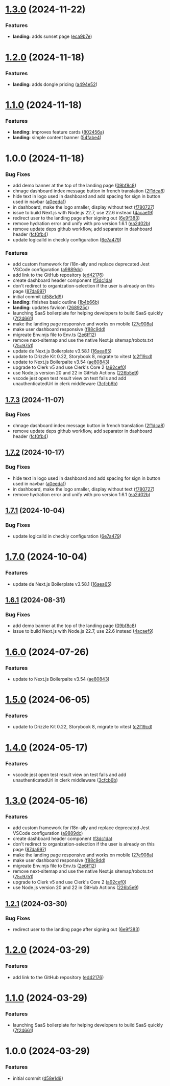 # [1.3.0](https://github.com/valdrox/lotusfire-landing/compare/v1.2.0...v1.3.0) (2024-11-22)


### Features

* **landing:** adds sunset page ([eca9b7e](https://github.com/valdrox/lotusfire-landing/commit/eca9b7ee777499646499a4b4b30ee8d6ec67593d))

# [1.2.0](https://github.com/valdrox/lotusfire-landing/compare/v1.1.0...v1.2.0) (2024-11-18)


### Features

* **landing:** adds dongle pricing ([a494e52](https://github.com/valdrox/lotusfire-landing/commit/a494e52ccea2c1335eacae51ed7f75b4b1e7b3ee))

# [1.1.0](https://github.com/valdrox/lotusfire-landing/compare/v1.0.0...v1.1.0) (2024-11-18)


### Features

* **landing:** improves feature cards ([802456a](https://github.com/valdrox/lotusfire-landing/commit/802456abf27dc8838014550b3546b99be2ac82ce))
* **landing:** simple content banner ([54fabe4](https://github.com/valdrox/lotusfire-landing/commit/54fabe44a5135436c7503cc9ead998b80fdf795b))

# 1.0.0 (2024-11-18)


### Bug Fixes

* add demo banner at the top of the landing page ([09bf8c8](https://github.com/valdrox/lotusfire-landing/commit/09bf8c8aba06eba1405fb0c20aeec23dfb732bb7))
* chnage dashboard index message button in french translation ([2f1dca8](https://github.com/valdrox/lotusfire-landing/commit/2f1dca84cb05af52a959dd9630769ed661d8c69b))
* hide text in logo used in dashboard and add spacing for sign in button used in navbar ([a0eeda1](https://github.com/valdrox/lotusfire-landing/commit/a0eeda12251551fd6a8e50222f46f3d47f0daad7))
* in dashboard, make the logo smaller, display without text ([f780727](https://github.com/valdrox/lotusfire-landing/commit/f780727659fa58bbe6e4250dd63b2819369b7308))
* issue to build Next.js with Node.js 22.7, use 22.6 instead ([4acaef9](https://github.com/valdrox/lotusfire-landing/commit/4acaef95edec3cd72a35405969ece9d55a2bb641))
* redirect user to the landing page after signing out ([6e9f383](https://github.com/valdrox/lotusfire-landing/commit/6e9f3839daaab56dd3cf3e57287ea0f3862b8588))
* remove hydration error and unify with pro version 1.6.1 ([ea2d02b](https://github.com/valdrox/lotusfire-landing/commit/ea2d02bd52de34c6cd2390d160ffe7f14319d5c3))
* remove update deps github workflow, add separator in dashboard header ([fcf0fb4](https://github.com/valdrox/lotusfire-landing/commit/fcf0fb48304ce45f6ceefa7d7eae11692655c749))
* update logicalId in checkly configuration ([6e7a479](https://github.com/valdrox/lotusfire-landing/commit/6e7a4795bff0b92d3681fadc36256aa957eb2613))


### Features

* add custom framework for i18n-ally and replace deprecated Jest VSCode configuration ([a9889dc](https://github.com/valdrox/lotusfire-landing/commit/a9889dc129aeeba8801f4f47e54d46e9515e6a29))
* add link to the GitHub repository ([ed42176](https://github.com/valdrox/lotusfire-landing/commit/ed42176bdc2776cacc2c939bac45914a1ede8e51))
* create dashboard header component ([f3dc1da](https://github.com/valdrox/lotusfire-landing/commit/f3dc1da451ab8dce90d111fe4bbc8d4bc99e4b01))
* don't redirect to organization-selection if the user is already on this page ([87da997](https://github.com/valdrox/lotusfire-landing/commit/87da997b853fd9dcb7992107d2cb206817258910))
* initial commit ([d58e1d9](https://github.com/valdrox/lotusfire-landing/commit/d58e1d97e11baa0a756bd038332eb84daf5a8327))
* **landing:** finishes basic outline ([1b4b66b](https://github.com/valdrox/lotusfire-landing/commit/1b4b66b5e9ce9354a1395febe747bb26898f4a5d))
* **landing:** updates favicon ([268925c](https://github.com/valdrox/lotusfire-landing/commit/268925c4deea4d2866799847d3371a75125b4dc7))
* launching SaaS boilerplate for helping developers to build SaaS quickly ([7f24661](https://github.com/valdrox/lotusfire-landing/commit/7f246618791e3a731347dffc694a52fa90b1152a))
* make the landing page responsive and works on mobile ([27e908a](https://github.com/valdrox/lotusfire-landing/commit/27e908a735ea13845a6cc42acc12e6cae3232b9b))
* make user dashboard responsive ([f88c9dd](https://github.com/valdrox/lotusfire-landing/commit/f88c9dd5ac51339d37d1d010e5b16c7776c73b8d))
* migreate Env.mjs file to Env.ts ([2e6ff12](https://github.com/valdrox/lotusfire-landing/commit/2e6ff124dcc10a3c12cac672cbb82ec4000dc60c))
* remove next-sitemap and use the native Next.js sitemap/robots.txt ([75c9751](https://github.com/valdrox/lotusfire-landing/commit/75c9751d607b8a6a269d08667f7d9900797ff38a))
* update de Next.js Boilerplate v3.58.1 ([16aea65](https://github.com/valdrox/lotusfire-landing/commit/16aea651ef93ed627e3bf310412cfd3651aeb3e4))
* update to Drizzle Kit 0.22, Storybook 8, migrate to vitest ([c2f19cd](https://github.com/valdrox/lotusfire-landing/commit/c2f19cd8e9dc983e0ad799da2474610b57b88f50))
* update to Next.js Boilerpalte v3.54 ([ae80843](https://github.com/valdrox/lotusfire-landing/commit/ae808433e50d6889559fff382d4b9c595d34e04f))
* upgrade to Clerk v5 and use Clerk's Core 2 ([a92cef0](https://github.com/valdrox/lotusfire-landing/commit/a92cef026b5c85a703f707aabf42d28a16f07054))
* use Node.js version 20 and 22 in GitHub Actions ([226b5e9](https://github.com/valdrox/lotusfire-landing/commit/226b5e970f46bfcd384ca60cd63ebb15516eca21))
* vscode jest open test result view on test fails and add unauthenticatedUrl in clerk middleware ([3cfcb6b](https://github.com/valdrox/lotusfire-landing/commit/3cfcb6b00d91dabcb00cbf8eb2d8be6533ff672e))

## [1.7.3](https://github.com/ixartz/SaaS-Boilerplate/compare/v1.7.2...v1.7.3) (2024-11-07)


### Bug Fixes

* chnage dashboard index message button in french translation ([2f1dca8](https://github.com/ixartz/SaaS-Boilerplate/commit/2f1dca84cb05af52a959dd9630769ed661d8c69b))
* remove update deps github workflow, add separator in dashboard header ([fcf0fb4](https://github.com/ixartz/SaaS-Boilerplate/commit/fcf0fb48304ce45f6ceefa7d7eae11692655c749))

## [1.7.2](https://github.com/ixartz/SaaS-Boilerplate/compare/v1.7.1...v1.7.2) (2024-10-17)


### Bug Fixes

* hide text in logo used in dashboard and add spacing for sign in button used in navbar ([a0eeda1](https://github.com/ixartz/SaaS-Boilerplate/commit/a0eeda12251551fd6a8e50222f46f3d47f0daad7))
* in dashboard, make the logo smaller, display without text ([f780727](https://github.com/ixartz/SaaS-Boilerplate/commit/f780727659fa58bbe6e4250dd63b2819369b7308))
* remove hydration error and unify with pro version 1.6.1 ([ea2d02b](https://github.com/ixartz/SaaS-Boilerplate/commit/ea2d02bd52de34c6cd2390d160ffe7f14319d5c3))

## [1.7.1](https://github.com/ixartz/SaaS-Boilerplate/compare/v1.7.0...v1.7.1) (2024-10-04)


### Bug Fixes

* update logicalId in checkly configuration ([6e7a479](https://github.com/ixartz/SaaS-Boilerplate/commit/6e7a4795bff0b92d3681fadc36256aa957eb2613))

# [1.7.0](https://github.com/ixartz/SaaS-Boilerplate/compare/v1.6.1...v1.7.0) (2024-10-04)


### Features

* update de Next.js Boilerplate v3.58.1 ([16aea65](https://github.com/ixartz/SaaS-Boilerplate/commit/16aea651ef93ed627e3bf310412cfd3651aeb3e4))

## [1.6.1](https://github.com/ixartz/SaaS-Boilerplate/compare/v1.6.0...v1.6.1) (2024-08-31)


### Bug Fixes

* add demo banner at the top of the landing page ([09bf8c8](https://github.com/ixartz/SaaS-Boilerplate/commit/09bf8c8aba06eba1405fb0c20aeec23dfb732bb7))
* issue to build Next.js with Node.js 22.7, use 22.6 instead ([4acaef9](https://github.com/ixartz/SaaS-Boilerplate/commit/4acaef95edec3cd72a35405969ece9d55a2bb641))

# [1.6.0](https://github.com/ixartz/SaaS-Boilerplate/compare/v1.5.0...v1.6.0) (2024-07-26)


### Features

* update to Next.js Boilerpalte v3.54 ([ae80843](https://github.com/ixartz/SaaS-Boilerplate/commit/ae808433e50d6889559fff382d4b9c595d34e04f))

# [1.5.0](https://github.com/ixartz/SaaS-Boilerplate/compare/v1.4.0...v1.5.0) (2024-06-05)


### Features

* update to Drizzle Kit 0.22, Storybook 8, migrate to vitest ([c2f19cd](https://github.com/ixartz/SaaS-Boilerplate/commit/c2f19cd8e9dc983e0ad799da2474610b57b88f50))

# [1.4.0](https://github.com/ixartz/SaaS-Boilerplate/compare/v1.3.0...v1.4.0) (2024-05-17)


### Features

* vscode jest open test result view on test fails and add unauthenticatedUrl in clerk middleware ([3cfcb6b](https://github.com/ixartz/SaaS-Boilerplate/commit/3cfcb6b00d91dabcb00cbf8eb2d8be6533ff672e))

# [1.3.0](https://github.com/ixartz/SaaS-Boilerplate/compare/v1.2.1...v1.3.0) (2024-05-16)


### Features

* add custom framework for i18n-ally and replace deprecated Jest VSCode configuration ([a9889dc](https://github.com/ixartz/SaaS-Boilerplate/commit/a9889dc129aeeba8801f4f47e54d46e9515e6a29))
* create dashboard header component ([f3dc1da](https://github.com/ixartz/SaaS-Boilerplate/commit/f3dc1da451ab8dce90d111fe4bbc8d4bc99e4b01))
* don't redirect to organization-selection if the user is already on this page ([87da997](https://github.com/ixartz/SaaS-Boilerplate/commit/87da997b853fd9dcb7992107d2cb206817258910))
* make the landing page responsive and works on mobile ([27e908a](https://github.com/ixartz/SaaS-Boilerplate/commit/27e908a735ea13845a6cc42acc12e6cae3232b9b))
* make user dashboard responsive ([f88c9dd](https://github.com/ixartz/SaaS-Boilerplate/commit/f88c9dd5ac51339d37d1d010e5b16c7776c73b8d))
* migreate Env.mjs file to Env.ts ([2e6ff12](https://github.com/ixartz/SaaS-Boilerplate/commit/2e6ff124dcc10a3c12cac672cbb82ec4000dc60c))
* remove next-sitemap and use the native Next.js sitemap/robots.txt ([75c9751](https://github.com/ixartz/SaaS-Boilerplate/commit/75c9751d607b8a6a269d08667f7d9900797ff38a))
* upgrade to Clerk v5 and use Clerk's Core 2 ([a92cef0](https://github.com/ixartz/SaaS-Boilerplate/commit/a92cef026b5c85a703f707aabf42d28a16f07054))
* use Node.js version 20 and 22 in GitHub Actions ([226b5e9](https://github.com/ixartz/SaaS-Boilerplate/commit/226b5e970f46bfcd384ca60cd63ebb15516eca21))

## [1.2.1](https://github.com/ixartz/SaaS-Boilerplate/compare/v1.2.0...v1.2.1) (2024-03-30)


### Bug Fixes

* redirect user to the landing page after signing out ([6e9f383](https://github.com/ixartz/SaaS-Boilerplate/commit/6e9f3839daaab56dd3cf3e57287ea0f3862b8588))

# [1.2.0](https://github.com/ixartz/SaaS-Boilerplate/compare/v1.1.0...v1.2.0) (2024-03-29)


### Features

* add link to the GitHub repository ([ed42176](https://github.com/ixartz/SaaS-Boilerplate/commit/ed42176bdc2776cacc2c939bac45914a1ede8e51))

# [1.1.0](https://github.com/ixartz/SaaS-Boilerplate/compare/v1.0.0...v1.1.0) (2024-03-29)


### Features

* launching SaaS boilerplate for helping developers to build SaaS quickly ([7f24661](https://github.com/ixartz/SaaS-Boilerplate/commit/7f246618791e3a731347dffc694a52fa90b1152a))

# 1.0.0 (2024-03-29)


### Features

* initial commit ([d58e1d9](https://github.com/ixartz/SaaS-Boilerplate/commit/d58e1d97e11baa0a756bd038332eb84daf5a8327))

